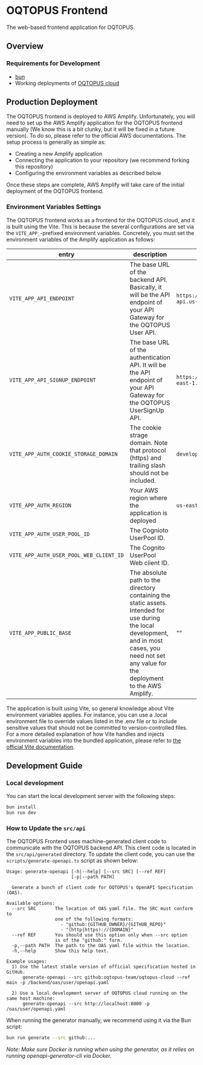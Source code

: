 # OQTOPUS Frontend

The web-based frontend application for OQTOPUS.

## Overview

### Requirements for Development

- [bun](https://bun.sh/)
- Working deployments of [OQTOPUS cloud](https://github.com/oqtopus-team/oqtopus-cloud.git)

## Production Deployment

The OQTOPUS frontend is deployed to AWS Amplify.
Unfortunately, you will need to set up the AWS Amplify application for the OQTOPUS frontend manually
(We know this is a bit clunky, but it will be fixed in a future version).
To do so, please refer to the official AWS documentations. The setup process is generally as simple as:

- Creating a new Amplify application
- Connecting the application to your repository (we recommend forking this repository)
- Configuring the environment variables as described below

Once these steps are complete, AWS Amplify will take care of the initial deployment of the OQTOPUS frontend.

### Environment Variables Settings

The OQTOPUS frontend works as a frontend for the OQTOPUS cloud, and it is built using the Vite.
This is because the several configurations are set via the `VITE_APP_`-prefixed environment variables.
Concretely, you must set the environment variables of the Amplify application as follows:

| entry | description | example value |
|-|-|-|
| `VITE_APP_API_ENDPOINT` | The base URL of the backend API. Basically, it will be the API endpoint of your API Gateway for the OQTOPUS User API. | `https://xxxxxxxx.execute-api.us-east-1.amazonaws.com/v1` |
| `VITE_APP_API_SIGNUP_ENDPOINT` | The base URL of the authentication API. It will be the API endpoint of your API Gateway for the OQTOPUS UserSignUp API. | `https://xxxxxxx.execute-api.us-east-1.amazonaws.com/v1` |
| `VITE_APP_AUTH_COOKIE_STORAGE_DOMAIN` | The cookie strage domain. Note that protocol (https) and trailing slash should not be included. | `develop.xxxxxxxx.amplifyapp.com` |
| `VITE_APP_AUTH_REGION` | Your AWS region where the application is deployed | `us-east-1` |
| `VITE_APP_AUTH_USER_POOL_ID` | The Cognioto UserPool ID. |  |
| `VITE_APP_AUTH_USER_POOL_WEB_CLIENT_ID` | The Cognito UserPool Web client ID. |  |
| `VITE_APP_PUBLIC_BASE` | The absolute path to the directory containing the static assets. Intended for use during the local development, and in most cases, you need not set any value for the deployment to the AWS Amplify. | "" |

The application is built using Vite, so general knowledge about Vite environment variables applies.
For instance, you can use a .local environment file to override values listed in the .env file or to include sensitive values that should not be committed to version-controlled files.
For a more detailed explanation of how Vite handles and injects environment variables into the bundled application, please refer to [the official Vite documentation](https://ja.vite.dev/guide/env-and-mode.html).

## Development Guide

### Local development

You can start the local development server with the following steps:

```sh
bun install
bun run dev
```

### How to Update the `src/api`

The OQTOPUS Frontend uses machine-generated client code to communicate with the OQTOPUS backend API. This client code is located in the `src/api/generated` directory. To update the client code, you can use the `scripts/generate-openapi.ts` script as shown below:

```plain
Usage: generate-openapi [-h|--help] [--src SRC] [--ref REF] 
                        [-p|--path PATH]

  Generate a bunch of client code for OQTOPUS's OpenAPI Specification (OAS).

Available options:
  --src SRC       The location of OAS yaml file. The SRC must conform to 
                  one of the following formats: 
                    - "github:{GITHUB_OWNER}/{GITHUB_REPO}"
                    - "(http|https)://{DOMAIN}"
  --ref REF       You should use this option only when --src option 
                  is of the "github:" form.
  -p,--path PATH  The path to the OAS yaml file within the location.
  -h,--help       Show this help text.

Example usages:
  1) Use the latest stable version of official specification hosted in GitHub.
      generate-openapi --src github:oqtopus-team/oqtopus-cloud --ref main -p /backend/oas/user/openapi.yaml

  2) Use a local development server of OQTOPUS cloud running on the same host machine:
      generate-openapi --src http://localhost:8000 -p /oas/user/openapi.yaml

```

When running the generator manually, we recommend using it via the Bun script:

```sh
bun run generate --src github:...
```

*Note: Make sure Docker is running when using the generator, as it relies on running openapi-generator-cli via Docker.*

